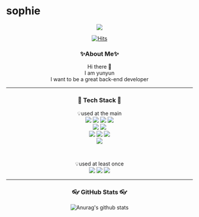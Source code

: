 # sophie
<div align="center">
<img src="https://capsule-render.vercel.app/api?type=wave&color=timeGradient&height=300&section=header&text=yunseonji%20Gitgub&fontSize=90" />
</br>


[![Hits](https://hits.seeyoufarm.com/api/count/incr/badge.svg?url=https%3A%2F%2Fgithub.com%2Fyoungjuj%2Fyoungjuj&count_bg=%2379C83D&title_bg=%23555555&icon=&icon_color=%23E7E7E7&title=hits&edge_flat=false)](https://hits.seeyoufarm.com)


<h3> ✨About Me✨ </h3>
Hi there 👋 <br>
I am yunyun <br> 
I want to be a great back-end developer <br>
<hr>
</div>

<h3 align="center"> 📖 Tech Stack 📖</h3>

<p align="center">
💡used at the main
<br>
<img src="https://img.shields.io/badge/Java-007396?style=flat&logo=Java&logoColor=white"/>
<img src="https://img.shields.io/badge/flutter-28A0FF?style=flat&logo=flutter&logoColor=white"/>
<img src="https://img.shields.io/badge/Spring-6DB33F?style=flat&logo=Spring&logoColor=white"/>
<img src="https://img.shields.io/badge/Springboot-6DB33F?style=flat&logo=Springboot&logoColor=white"/>
<br>
<img src="https://img.shields.io/badge/mysql-4479A1?style=flat&logo=mysql&logoColor=white"/>
<img src="https://img.shields.io/badge/oracle-F80000?style=flat&logo=oracle&logoColor=white"/>
<br>
<img src="https://img.shields.io/badge/HTML-E34F26?style=flat&logo=HTML5&logoColor=white" />
<img src="https://img.shields.io/badge/CSS-1572B6?style=flat&logo=CSS3&logoColor=white" />
<img src="https://img.shields.io/badge/JavaScript-F7DF1E?style=flat&logo=JavaScript&logoColor=white" />
<br>
<img src="https://img.shields.io/badge/Android-3DDC84?style=flat&logo=Android&logoColor=white" />
</p>
<br>
<p align="center">
💡used at least once 
<br>
<img src="https://img.shields.io/badge/sqlite-003545?style=flat&logo=sqlite&logoColor=white" />
<img src="https://img.shields.io/badge/Maria DB-003545?style=flat&logo=MariaDB&logoColor=white" />
<img src="https://img.shields.io/badge/Python-3776AB?style=flat&logo=Python&logoColor=white" />

</p>

<hr>

<h3 align="center">👓 GitHub Stats 👓 </h3>

<div align="center">  
 
 ![Anurag's github stats](https://github-readme-stats.vercel.app/api?username=seonji&show_icons=true&theme=tokyonight)
</div>


